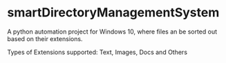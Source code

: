 # smartDirectoryManagementSystem
A python automation project for Windows 10, where files an be sorted out based on their extensions.

Types of Extensions supported: Text, Images, Docs and Others
